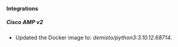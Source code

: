 #### Integrations
##### Cisco AMP v2
- Updated the Docker image to: *demisto/python3:3.10.12.68714*.
